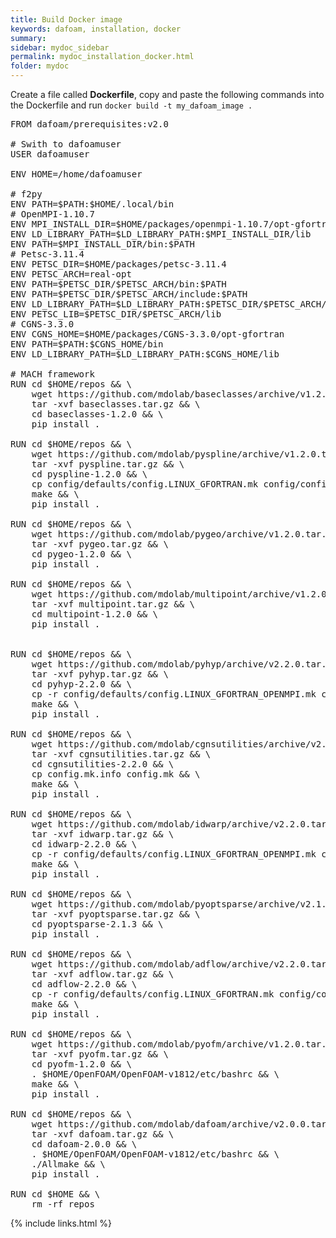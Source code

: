```yaml
---
title: Build Docker image
keywords: dafoam, installation, docker
summary: 
sidebar: mydoc_sidebar
permalink: mydoc_installation_docker.html
folder: mydoc
---
```


Create a file called **Dockerfile**, copy and paste the following commands into the Dockerfile and run `docker build -t my_dafoam_image .`

<pre>
FROM dafoam/prerequisites:v2.0

# Swith to dafoamuser
USER dafoamuser

ENV HOME=/home/dafoamuser

# f2py
ENV PATH=$PATH:$HOME/.local/bin
# OpenMPI-1.10.7
ENV MPI_INSTALL_DIR=$HOME/packages/openmpi-1.10.7/opt-gfortran
ENV LD_LIBRARY_PATH=$LD_LIBRARY_PATH:$MPI_INSTALL_DIR/lib
ENV PATH=$MPI_INSTALL_DIR/bin:$PATH
# Petsc-3.11.4
ENV PETSC_DIR=$HOME/packages/petsc-3.11.4
ENV PETSC_ARCH=real-opt
ENV PATH=$PETSC_DIR/$PETSC_ARCH/bin:$PATH
ENV PATH=$PETSC_DIR/$PETSC_ARCH/include:$PATH
ENV LD_LIBRARY_PATH=$LD_LIBRARY_PATH:$PETSC_DIR/$PETSC_ARCH/lib
ENV PETSC_LIB=$PETSC_DIR/$PETSC_ARCH/lib
# CGNS-3.3.0
ENV CGNS_HOME=$HOME/packages/CGNS-3.3.0/opt-gfortran
ENV PATH=$PATH:$CGNS_HOME/bin
ENV LD_LIBRARY_PATH=$LD_LIBRARY_PATH:$CGNS_HOME/lib

# MACH framework
RUN cd $HOME/repos && \
    wget https://github.com/mdolab/baseclasses/archive/v1.2.0.tar.gz -O baseclasses.tar.gz && \
    tar -xvf baseclasses.tar.gz && \
    cd baseclasses-1.2.0 && \
    pip install .

RUN cd $HOME/repos && \
    wget https://github.com/mdolab/pyspline/archive/v1.2.0.tar.gz -O pyspline.tar.gz && \
    tar -xvf pyspline.tar.gz && \
    cd pyspline-1.2.0 && \
    cp config/defaults/config.LINUX_GFORTRAN.mk config/config.mk && \
    make && \
    pip install .

RUN cd $HOME/repos && \
    wget https://github.com/mdolab/pygeo/archive/v1.2.0.tar.gz -O pygeo.tar.gz && \
    tar -xvf pygeo.tar.gz && \
    cd pygeo-1.2.0 && \
    pip install .

RUN cd $HOME/repos && \
    wget https://github.com/mdolab/multipoint/archive/v1.2.0.tar.gz -O multipoint.tar.gz && \
    tar -xvf multipoint.tar.gz && \
    cd multipoint-1.2.0 && \
    pip install .


RUN cd $HOME/repos && \
    wget https://github.com/mdolab/pyhyp/archive/v2.2.0.tar.gz -O pyhyp.tar.gz && \
    tar -xvf pyhyp.tar.gz && \
    cd pyhyp-2.2.0 && \
    cp -r config/defaults/config.LINUX_GFORTRAN_OPENMPI.mk config/config.mk && \
    make && \
    pip install .

RUN cd $HOME/repos && \
    wget https://github.com/mdolab/cgnsutilities/archive/v2.2.0.tar.gz -O cgnsutilities.tar.gz && \
    tar -xvf cgnsutilities.tar.gz && \
    cd cgnsutilities-2.2.0 && \
    cp config.mk.info config.mk && \
    make && \
    pip install .

RUN cd $HOME/repos && \
    wget https://github.com/mdolab/idwarp/archive/v2.2.0.tar.gz -O idwarp.tar.gz && \
    tar -xvf idwarp.tar.gz && \
    cd idwarp-2.2.0 && \
    cp -r config/defaults/config.LINUX_GFORTRAN_OPENMPI.mk config/config.mk && \
    make && \
    pip install .

RUN cd $HOME/repos && \
    wget https://github.com/mdolab/pyoptsparse/archive/v2.1.3.tar.gz -O pyoptsparse.tar.gz && \
    tar -xvf pyoptsparse.tar.gz && \
    cd pyoptsparse-2.1.3 && \
    pip install .

RUN cd $HOME/repos && \
    wget https://github.com/mdolab/adflow/archive/v2.2.0.tar.gz -O adflow.tar.gz && \
    tar -xvf adflow.tar.gz && \
    cd adflow-2.2.0 && \
    cp -r config/defaults/config.LINUX_GFORTRAN.mk config/config.mk && \
    make && \
    pip install .

RUN cd $HOME/repos && \
    wget https://github.com/mdolab/pyofm/archive/v1.2.0.tar.gz -O pyofm.tar.gz && \
    tar -xvf pyofm.tar.gz && \
    cd pyofm-1.2.0 && \
    . $HOME/OpenFOAM/OpenFOAM-v1812/etc/bashrc && \
    make && \
    pip install .

RUN cd $HOME/repos && \
    wget https://github.com/mdolab/dafoam/archive/v2.0.0.tar.gz -O dafoam.tar.gz && \
    tar -xvf dafoam.tar.gz && \
    cd dafoam-2.0.0 && \
    . $HOME/OpenFOAM/OpenFOAM-v1812/etc/bashrc && \
    ./Allmake && \
    pip install .

RUN cd $HOME && \
    rm -rf repos
</pre>

{% include links.html %}
